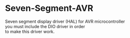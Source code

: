 # Seven-Segment-AVR
Seven segment display driver (HAL) for AVR microcontroller  
you must include the DIO driver in order  
to make this driver work.
